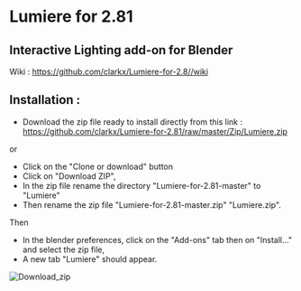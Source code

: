 # Lumiere for 2.81

## Interactive Lighting add-on for Blender 
Wiki : https://github.com/clarkx/Lumiere-for-2.8//wiki

## Installation :
- Download the zip file ready to install directly from this link : https://github.com/clarkx/Lumiere-for-2.81/raw/master/Zip/Lumiere.zip

or

- Click on the "Clone or download" button
- Click on "Download ZIP",
- In the zip file rename the directory "Lumiere-for-2.81-master" to "Lumiere"
- Then rename the zip file "Lumiere-for-2.81-master.zip" "Lumiere.zip".

Then 

- In the blender preferences, click on the "Add-ons" tab then on "Install..." and select the zip file,
- A new tab "Lumiere" should appear.

![Download_zip](https://user-images.githubusercontent.com/10100090/66702026-446a1b00-ed03-11e9-9247-45f02a75f5d2.gif)
